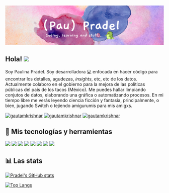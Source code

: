 
[![Header](https://raw.githubusercontent.com/paupradel/paupradel/main/readme_header.png "Header")]()

## Hola! <img src="https://media.giphy.com/media/xAqHUL21pMHe0/giphy.gif" width="45px"></a>

Soy Paulina Pradel. Soy desarrolladora 💻 enfocada en hacer código para encontrar los detalles, agudezas, _insights_, etc, etc de los datos. Actualmente colaboro en el gobierno para la mejora de las políticas públicas del país de los tacos (México). Me puedes hallar limpiando conjutos de datos, elaborando una gráfica o automatizando procesos. En mi tiempo libre me verás leyendo ciencia ficción y fantasía, principalmente, o bien, jugando Switch o tejiendo amigurumis para mis amigxs.  



<p align="left">
<a href="https://twitter.com/pau_pradel" target="blank"><img align="center" src="https://raw.githubusercontent.com/rahuldkjain/github-profile-readme-generator/master/src/images/icons/Social/twitter.svg" alt="gautamkrishnar" height="30" width="40" /></a>
<a href="https://linkedin.com/in/paulina-pradel" target="blank"><img align="center" src="https://raw.githubusercontent.com/rahuldkjain/github-profile-readme-generator/master/src/images/icons/Social/linked-in-alt.svg" alt="gautamkrishnar" height="30" width="40" /></a>
<a href="https://instagram.com/paupradel" target="blank"><img align="center" src="https://raw.githubusercontent.com/rahuldkjain/github-profile-readme-generator/master/src/images/icons/Social/instagram.svg" alt="gautamkrishnar" height="30" width="40" /></a>  
  
  

## 🔧 Mis tecnologías y herramientas
![](https://img.shields.io/badge/OS-Linux-informational?style=flat&logo=linux&logoColor=white&color=2bbc8a)
![](https://img.shields.io/badge/Editor-PyCharm-informational?style=flat&logo=pycharm&logoColor=white&color=2bbc8a)
![](https://img.shields.io/badge/Code-Python-informational?style=flat&logo=python&logoColor=white&color=2bbc8a)
![](https://img.shields.io/badge/Code-Pandas-informational?style=flat&logo=pandas&logoColor=white&color=2bbc8a)
![](https://img.shields.io/badge/Code-Plotly-informational?style=flat&logo=plotly&logoColor=white&color=2bbc8a)
![](https://img.shields.io/badge/Editor-WebStorm-informational?style=flat&logo=webstorm&logoColor=white&color=2bbc8a)
![](https://img.shields.io/badge/Code-JavaScript-informational?style=flat&logo=javascript&logoColor=white&color=2bbc8a)
![](https://img.shields.io/badge/Code-Vue-informational?style=flat&logo=vue.js&logoColor=white&color=2bbc8a)
  
  
  
## 📊 Las stats   

[![Pradel's GitHub stats](https://github-readme-stats.vercel.app/api?username=paupradel&count_private=true&show_icons=true&theme=buefy)](https://github.com/paupradel/paupradel)

[![Top Langs](https://github-readme-stats.vercel.app/api/top-langs/?username=paupradel)](https://github.com/paupradel/paupradel)

